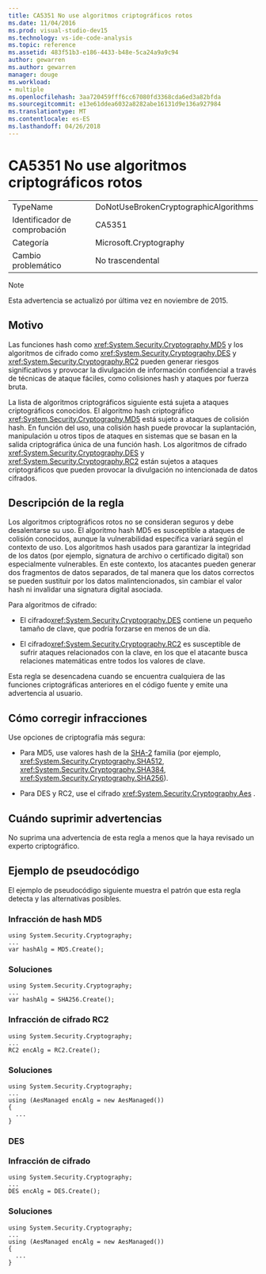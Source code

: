 ```yaml
---
title: CA5351 No use algoritmos criptográficos rotos
ms.date: 11/04/2016
ms.prod: visual-studio-dev15
ms.technology: vs-ide-code-analysis
ms.topic: reference
ms.assetid: 483f51b3-e186-4433-b48e-5ca24a9a9c94
author: gewarren
ms.author: gewarren
manager: douge
ms.workload:
- multiple
ms.openlocfilehash: 3aa720459fff6cc67080fd3368cda6ed3a82bfda
ms.sourcegitcommit: e13e61ddea6032a8282abe16131d9e136a927984
ms.translationtype: MT
ms.contentlocale: es-ES
ms.lasthandoff: 04/26/2018
---
```

# <a name="ca5351-do-not-use-broken-cryptographic-algorithms"></a>CA5351 No use algoritmos criptográficos rotos
|||
|-|-|
|TypeName|DoNotUseBrokenCryptographicAlgorithms|
|Identificador de comprobación|CA5351|
|Categoría|Microsoft.Cryptography|
|Cambio problemático|No trascendental|

> [!NOTE]
>  Esta advertencia se actualizó por última vez en noviembre de 2015.

## <a name="cause"></a>Motivo
 Las funciones hash como <xref:System.Security.Cryptography.MD5> y los algoritmos de cifrado como <xref:System.Security.Cryptography.DES> y <xref:System.Security.Cryptography.RC2> pueden generar riesgos significativos y provocar la divulgación de información confidencial a través de técnicas de ataque fáciles, como colisiones hash y ataques por fuerza bruta.

 La lista de algoritmos criptográficos siguiente está sujeta a ataques criptográficos conocidos. El algoritmo hash criptográfico <xref:System.Security.Cryptography.MD5> está sujeto a ataques de colisión hash.  En función del uso, una colisión hash puede provocar la suplantación, manipulación u otros tipos de ataques en sistemas que se basan en la salida criptográfica única de una función hash. Los algoritmos de cifrado <xref:System.Security.Cryptography.DES> y <xref:System.Security.Cryptography.RC2> están sujetos a ataques criptográficos que pueden provocar la divulgación no intencionada de datos cifrados.

## <a name="rule-description"></a>Descripción de la regla
 Los algoritmos criptográficos rotos no se consideran seguros y debe desalentarse su uso. El algoritmo hash MD5 es susceptible a ataques de colisión conocidos, aunque la vulnerabilidad específica variará según el contexto de uso.  Los algoritmos hash usados para garantizar la integridad de los datos (por ejemplo, signatura de archivo o certificado digital) son especialmente vulnerables.  En este contexto, los atacantes pueden generar dos fragmentos de datos separados, de tal manera que los datos correctos se pueden sustituir por los datos malintencionados, sin cambiar el valor hash ni invalidar una signatura digital asociada.

 Para algoritmos de cifrado:

-   El cifrado<xref:System.Security.Cryptography.DES> contiene un pequeño tamaño de clave, que podría forzarse en menos de un día.

-   El cifrado<xref:System.Security.Cryptography.RC2> es susceptible de sufrir ataques relacionados con la clave, en los que el atacante busca relaciones matemáticas entre todos los valores de clave.

 Esta regla se desencadena cuando se encuentra cualquiera de las funciones criptográficas anteriores en el código fuente y emite una advertencia al usuario.

## <a name="how-to-fix-violations"></a>Cómo corregir infracciones
 Use opciones de criptografía más segura:

-   Para MD5, use valores hash de la [SHA-2](https://msdn.microsoft.com/library/windows/desktop/aa382459.aspx) familia (por ejemplo, <xref:System.Security.Cryptography.SHA512>, <xref:System.Security.Cryptography.SHA384>, <xref:System.Security.Cryptography.SHA256>).

-   Para DES y RC2, use el cifrado <xref:System.Security.Cryptography.Aes> .

## <a name="when-to-suppress-warnings"></a>Cuándo suprimir advertencias
 No suprima una advertencia de esta regla a menos que la haya revisado un experto criptográfico.

## <a name="pseudo-code-example"></a>Ejemplo de pseudocódigo
 El ejemplo de pseudocódigo siguiente muestra el patrón que esta regla detecta y las alternativas posibles.

### <a name="md5-hashing-violation"></a>Infracción de hash MD5

```
using System.Security.Cryptography;
...
var hashAlg = MD5.Create();

```

### <a name="solution"></a>Soluciones

```
using System.Security.Cryptography;
...
var hashAlg = SHA256.Create();

```

### <a name="rc2-encryption-violation"></a>Infracción de cifrado RC2

```
using System.Security.Cryptography;
...
RC2 encAlg = RC2.Create();

```

### <a name="solution"></a>Soluciones

```
using System.Security.Cryptography;
...
using (AesManaged encAlg = new AesManaged())
{
  ...
}
```

### <a name="des-br-br-encryption-violation"></a>DES <br /><br />Infracción de cifrado

```
using System.Security.Cryptography;
...
DES encAlg = DES.Create();

```

### <a name="solution"></a>Soluciones

```
using System.Security.Cryptography;
...
using (AesManaged encAlg = new AesManaged())
{
  ...
}
```